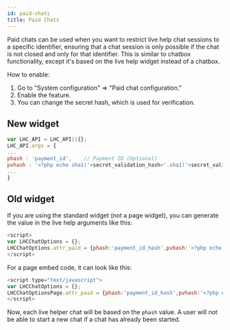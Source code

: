 ```yaml
---
id: paid-chats
title: Paid Chats
---
```


Paid chats can be used when you want to restrict live help chat sessions to a specific identifier, ensuring that a chat session is only possible if the chat is not closed and only for that identifier. This is similar to chatbox functionality, except it's based on the live help widget instead of a chatbox.

How to enable:

1.  Go to "System configuration" => "Paid chat configuration."
2.  Enable the feature.
3.  You can change the secret hash, which is used for verification.

## New widget

```js
var LHC_API = LHC_API||{};
LHC_API.args = {
...
phash : 'payment_id',    // Payment ID (Optional)
pvhash : '<?php echo sha1('<secret_validation_hash>'.sha1('<secret_validation_hash>'.'payment_id'))?>',  // Payment verify hash (Optional)
...
}
```

## Old widget

If you are using the standard widget (not a page widget), you can generate the value in the live help arguments like this:

```js
<script>
var LHCChatOptions = {};
LHCChatOptions.attr_paid = {phash:'payment_id_hash',pvhash:'<?php echo sha1('<secret_validation_hash>'.sha1('<secret_validation_hash>'.'payment_id_hash'))?>'};
</script>
```

For a page embed code, it can look like this:

```js
<script type="text/javascript">
var LHCChatOptions = {};
LHCChatOptionsPage.attr_paid = {phash:'payment_id_hash',pvhash:'<?php echo sha1('<secret_validation_hash>'.sha1('<secret_validation_hash>'.'payment_id_hash'))?>'};
</script>
```

Now, each live helper chat will be based on the `phash` value. A user will not be able to start a new chat if a chat has already been started.
